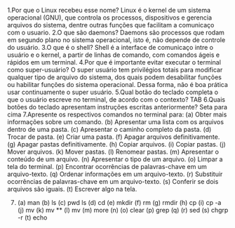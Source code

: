 1.Por que o Linux recebeu esse nome?
 Linux é o kernel de um sistema operacional (GNU), que controla os processos, dispositivos e gerencia arquivos do sistema, dentre outras funções que facilitam a comunicaço com o usuario.
2.O que são daemons?
 Daemons são processos que rodam em segundo plano no sistema operacional, isto é, não depende de controle do usuário.
3.O que é o shell?
 Shell é a interface de comunicaço intre o usuário e o kernel, a partir de linhas de comando, com comandos ágeis e rápidos em um terminal.
4.Por que é importante evitar executar o terminal como super-usuário?
 O super usuário tem privilégios totais para modificar qualquer tipo de arquivo do sistema, dos quais podem desabilitar funções ou habilitar funções do sistema operacional. Dessa forma, não é boa prática usar continuamente o super usuário.
5.Qual botão do teclado completa o que o usuário escreve no terminal, de acordo com o contexto?
TAB
6.Quais botões do teclado apresentam instruções escritas anteriormente?
Seta para cima
7.Apresente os respectivos comandos no terminal para: (a) Obter mais informações sobre um comando. (b) Apresentar uma lista com os arquivos dentro de uma pasta. (c) Apresentar o caminho completo da pasta. (d) Trocar de pasta. (e) Criar uma pasta. (f) Apagar arquivos definitivamente. (g) Apagar pastas definitivamente. (h) Copiar arquivos. (i) Copiar pastas. (j) Mover arquivos. (k) Mover pastas. (l) Renomear pastas. (m) Apresentar o conteúdo de um arquivo. (n) Apresentar o tipo de um arquivo. (o) Limpar a tela do terminal. (p) Encontrar ocorrências de palavras-chave em um arquivo-texto. (q) Ordenar informações em um arquivo-texto. (r) Substituir ocorrências de palavras-chave em um arquivo-texto. (s) Conferir se dois arquivos são iguais. (t) Escrever algo na tela.

 7. (a) man
    (b) ls
    (c) pwd ls
    (d) cd 
    (e) mkdir
    (f) rm
    (g) rmdir
    (h) cp
    (i) cp -a
    (j) mv
    (k) mv **
    (l) mv
    (m) more
    (n) 
    (o) clear
    (p) grep
    (q)
    (r) sed
    (s) chgrp -r
    (t) echo
